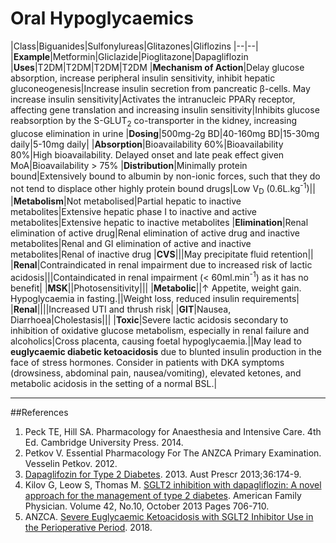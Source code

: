 # Oral Hypoglycaemics

|Class|Biguanides|Sulfonylureas|Glitazones|Gliflozins
|--|--|
|**Example**|Metformin|Gliclazide|Pioglitazone|Dapagliflozin
|**Uses**|T2DM|T2DM|T2DM|T2DM
|**Mechanism of Action**|Delay glucose absorption, increase peripheral insulin sensitivity, inhibit hepatic gluconeogenesis|Increase insulin secretion from pancreatic β-cells. May increase insulin sensitivity|Activates the intranucleic PPARγ receptor, affecting gene translation and increasing insulin sensitivity|Inhibits glucose reabsorption by the S-GLUT<sub>2</sub> co-transporter in the kidney, increasing glucose elimination in urine
|**Dosing**|500mg-2g BD|40-160mg BD|15-30mg daily|5-10mg daily|
|**Absorption**|Bioavailability 60%|Bioavailability 80%|High bioavailability. Delayed onset and late peak effect given MoA|Bioavailability > 75%
|**Distribution**|Minimally protein bound|Extensively bound to albumin by non-ionic forces, such that they do not tend to displace other highly protein bound drugs|Low V<sub>D</sub> (0.6L.kg<sup>-1</sup>)||
|**Metabolism**|Not metabolised|Partial hepatic to inactive metabolites|Extensive hepatic phase I to inactive and active metabolites|Extensive hepatic to inactive metabolites
|**Elimination**|Renal elimination of active drug|Renal elimination of active drug and inactive metabolites|Renal and GI elimination of active and inactive metabolites|Renal of inactive drug
|**CVS**|||May precipitate fluid retention||
|**Renal**|Contraindicated in renal impairment due to increased risk of lactic acidosis|||Containdicated in renal impairment (< 60ml.min<sup>-1</sup>) as it has no benefit|
|**MSK**||Photosensitivity|||
|**Metabolic**||↑ Appetite, weight gain. Hypoglycaemia in fasting.||Weight loss, reduced insulin requirements|
|**Renal**||||Increased UTI and thrush risk|
|**GIT**|Nausea, Diarrhoea|Cholestasis|||
|**Toxic**|Severe lactic acidosis secondary to inhibition of oxidative glucose metabolism, especially in renal failure and alcoholics|Cross placenta, causing foetal hypoglycaemia.||May lead to **euglycaemic diabetic ketoacidosis** due to blunted insulin production in the face of stress hormones. Consider in patients with DKA symptoms (drowsiness, abdominal pain, nausea/vomiting), elevated ketones, and metabolic acidosis in the setting of a normal BSL.|

---
##References
1. Peck TE, Hill SA. Pharmacology for Anaesthesia and Intensive Care. 4th Ed. Cambridge University Press. 2014.  
2. Petkov V. Essential Pharmacology For The ANZCA Primary Examination. Vesselin Petkov. 2012.
3. [Dapaglifozin for Type 2 Diabetes](https://www.nps.org.au/australian-prescriber/articles/dapagliflozin). 2013. Aust Prescr 2013;36:174-9.
4. Kilov G, Leow S, Thomas M. [SGLT2 inhibition with dapagliflozin: A novel approach for the management of type 2 diabetes](http://www.racgp.org.au/afp/2013/october/sglt2-inhibition-with-dapagliflozin/). American Family Physician. Volume 42, No.10, October 2013 Pages 706-710.
5. ANZCA. [Severe Euglycaemic Ketoacidosis with SGLT2 Inhibitor Use in the Perioperative Period](http://www.anzca.edu.au/documents/alert-dka-and-oral-hypoglycaemics-20180215.pdf). 2018.